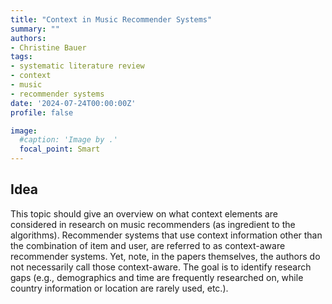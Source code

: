 ```yaml
---
title: "Context in Music Recommender Systems"
summary: ""
authors:
- Christine Bauer
tags:
- systematic literature review
- context
- music
- recommender systems
date: '2024-07-24T00:00:00Z'
profile: false

image:
  #caption: 'Image by .'
  focal_point: Smart
---
```


## Idea
This topic should give an overview on what context elements are considered in research on music recommenders (as ingredient to the algorithms). Recommender systems that use context information other than the combination of item and user, are referred to as context-aware recommender systems. Yet, note, in the papers themselves, the authors do not necessarily call those context-aware. The goal is to identify research gaps (e.g., demographics and time are frequently researched on, while country information or location are rarely used, etc.).